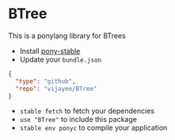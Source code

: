# BTree
This is a ponylang library for BTrees


* Install [pony-stable](https://github.com/ponylang/pony-stable)
* Update your `bundle.json`

```json
{
  "type": "github",
  "repo": "vijayee/BTree"
}
```

* `stable fetch` to fetch your dependencies
* `use "BTree"` to include this package
* `stable env ponyc` to compile your application
